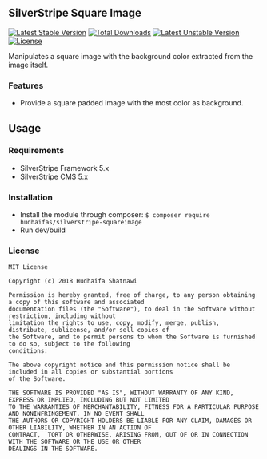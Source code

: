 ## SilverStripe Square Image

[![Latest Stable Version](https://poser.pugx.org/hudhaifas/silverstripe-squareimage/v/stable)](https://packagist.org/packages/hudhaifas/silverstripe-squareimage) [![Total Downloads](https://poser.pugx.org/hudhaifas/silverstripe-squareimage/downloads)](https://packagist.org/packages/hudhaifas/silverstripe-squareimage) [![Latest Unstable Version](https://poser.pugx.org/hudhaifas/silverstripe-squareimage/v/unstable)](https://packagist.org/packages/hudhaifas/silverstripe-squareimage) [![License](https://poser.pugx.org/hudhaifas/silverstripe-squareimage/license)](https://packagist.org/packages/hudhaifas/silverstripe-squareimage)

Manipulates a square image with the background color extracted from the image itself.

### Features
- Provide a square padded image with the most color as background.

## Usage

### Requirements
- SilverStripe Framework 5.x
- SilverStripe CMS 5.x

### Installation
- Install the module through composer:
`$ composer require hudhaifas/silverstripe-squareimage`
- Run dev/build

### License

    MIT License

    Copyright (c) 2018 Hudhaifa Shatnawi

    Permission is hereby granted, free of charge, to any person obtaining a copy of this software and associated 
    documentation files (the "Software"), to deal in the Software without restriction, including without 
    limitation the rights to use, copy, modify, merge, publish, distribute, sublicense, and/or sell copies of 
    the Software, and to permit persons to whom the Software is furnished to do so, subject to the following
    conditions:

    The above copyright notice and this permission notice shall be included in all copies or substantial portions 
    of the Software.

    THE SOFTWARE IS PROVIDED "AS IS", WITHOUT WARRANTY OF ANY KIND, EXPRESS OR IMPLIED, INCLUDING BUT NOT LIMITED 
    TO THE WARRANTIES OF MERCHANTABILITY, FITNESS FOR A PARTICULAR PURPOSE AND NONINFRINGEMENT. IN NO EVENT SHALL 
    THE AUTHORS OR COPYRIGHT HOLDERS BE LIABLE FOR ANY CLAIM, DAMAGES OR OTHER LIABILITY, WHETHER IN AN ACTION OF 
    CONTRACT,  TORT OR OTHERWISE, ARISING FROM, OUT OF OR IN CONNECTION WITH THE SOFTWARE OR THE USE OR OTHER 
    DEALINGS IN THE SOFTWARE.


   [github.com]: <http://github.com/hudhaifas/silverstripe-squareimage/issues>
